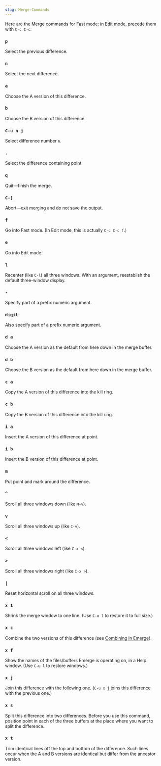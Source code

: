 ```yaml
---
slug: Merge-Commands
---
```


Here are the Merge commands for Fast mode; in Edit mode, precede them with `C-c C-c`:

### `p`

Select the previous difference.

### `n`

Select the next difference.

### `a`

Choose the A version of this difference.

### `b`

Choose the B version of this difference.

### `C-u n j`

Select difference number `n`.

### `.`

Select the difference containing point.

### `q`

Quit—finish the merge.

### `C-]`

Abort—exit merging and do not save the output.

### `f`

Go into Fast mode. (In Edit mode, this is actually `C-c C-c f`.)

### `e`

Go into Edit mode.

### `l`

Recenter (like `C-l`) all three windows. With an argument, reestablish the default three-window display.

### `-`

Specify part of a prefix numeric argument.

### `digit`

Also specify part of a prefix numeric argument.

### `d a`

Choose the A version as the default from here down in the merge buffer.

### `d b`

Choose the B version as the default from here down in the merge buffer.

### `c a`

Copy the A version of this difference into the kill ring.

### `c b`

Copy the B version of this difference into the kill ring.

### `i a`

Insert the A version of this difference at point.

### `i b`

Insert the B version of this difference at point.

### `m`

Put point and mark around the difference.

### `^`

Scroll all three windows down (like `M-v`).

### `v`

Scroll all three windows up (like `C-v`).

### `<`

Scroll all three windows left (like `C-x <`).

### `>`

Scroll all three windows right (like `C-x >`).

### `|`

Reset horizontal scroll on all three windows.

### `x 1`

Shrink the merge window to one line. (Use `C-u l` to restore it to full size.)

### `x c`

Combine the two versions of this difference (see [Combining in Emerge](/docs/emacs/Combining-in-Emerge)).

### `x f`

Show the names of the files/buffers Emerge is operating on, in a Help window. (Use `C-u l` to restore windows.)

### `x j`

Join this difference with the following one. (`C-u x j` joins this difference with the previous one.)

### `x s`

Split this difference into two differences. Before you use this command, position point in each of the three buffers at the place where you want to split the difference.

### `x t`

Trim identical lines off the top and bottom of the difference. Such lines occur when the A and B versions are identical but differ from the ancestor version.
